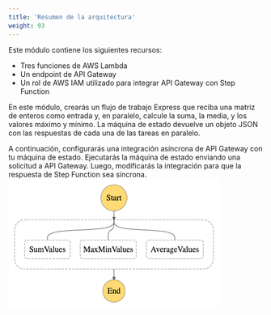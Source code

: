 ```yaml
---
title: 'Resumen de la arquitectura'
weight: 93
---
```


Este módulo contiene los siguientes recursos:

- Tres funciones de AWS Lambda
- Un endpoint de API Gateway
- Un rol de AWS IAM utilizado para integrar API Gateway con Step Function

En este módulo, crearás un flujo de trabajo Express que reciba una matriz de enteros como entrada y, en paralelo, calcule la suma, la media, y los valores máximo y mínimo. La máquina de estado devuelve un objeto JSON con las respuestas de cada una de las tareas en paralelo.

A continuación, configurarás una integración asíncrona de API Gateway con tu máquina de estado. Ejecutarás la máquina de estado enviando una solicitud a API Gateway. Luego, modificarás la integración para que la respuesta de Step Function sea síncrona.
![Visual Workflow](/static/img/module-7/visual-workflow.png)
